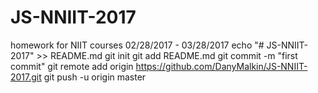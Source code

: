 # JS-NNIIT-2017
homework for NIIT courses 02/28/2017 - 03/28/2017
echo "# JS-NNIIT-2017" >> README.md
git init
git add README.md
git commit -m "first commit"
git remote add origin https://github.com/DanyMalkin/JS-NNIIT-2017.git
git push -u origin master
